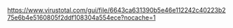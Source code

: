 https://www.virustotal.com/gui/file/6643ca631390b5e46e112242c40223b275e6b4e5160805f2ddf108304a554ece?nocache=1
